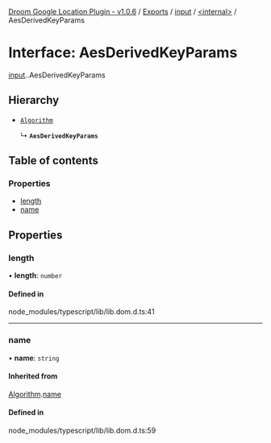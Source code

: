[Droom Google Location Plugin - v1.0.6](../README.md) / [Exports](../modules.md) / [input](../modules/input.md) / [<internal\>](../modules/input._internal_.md) / AesDerivedKeyParams

# Interface: AesDerivedKeyParams

[input](../modules/input.md).[<internal>](../modules/input._internal_.md).AesDerivedKeyParams

## Hierarchy

- [`Algorithm`](input._internal_.Algorithm.md)

  ↳ **`AesDerivedKeyParams`**

## Table of contents

### Properties

- [length](input._internal_.AesDerivedKeyParams.md#length)
- [name](input._internal_.AesDerivedKeyParams.md#name)

## Properties

### length

• **length**: `number`

#### Defined in

node_modules/typescript/lib/lib.dom.d.ts:41

___

### name

• **name**: `string`

#### Inherited from

[Algorithm](input._internal_.Algorithm.md).[name](input._internal_.Algorithm.md#name)

#### Defined in

node_modules/typescript/lib/lib.dom.d.ts:59
